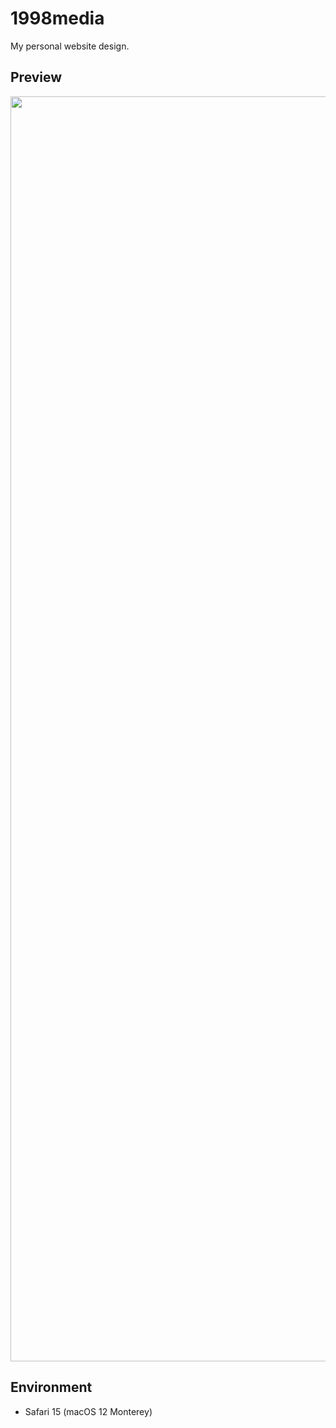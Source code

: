 # 1998media
My personal website design.

## Preview
<img width="2024" src="https://user-images.githubusercontent.com/54872601/121767465-e43c1400-cb8a-11eb-95bc-ded3d48350e4.png">

## Environment
- Safari 15 (macOS 12 Monterey)
